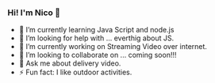 ### Hi! I'm Nico 👋

<!--
**nicoaco/nicoaco** is a ✨ _special_ ✨ repository because its `README.md` (this file) appears on your GitHub profile.
-->

- 🌱 I’m currently learning Java Script and node.js
- 🤔 I’m looking for help with ... everthig about JS.
- 🔭 I’m currently working on Streaming Video over internet.
- 👯 I’m looking to collaborate on ... coming soon!!!
- 💬 Ask me about delivery video.
- ⚡ Fun fact: I like outdoor activities.

